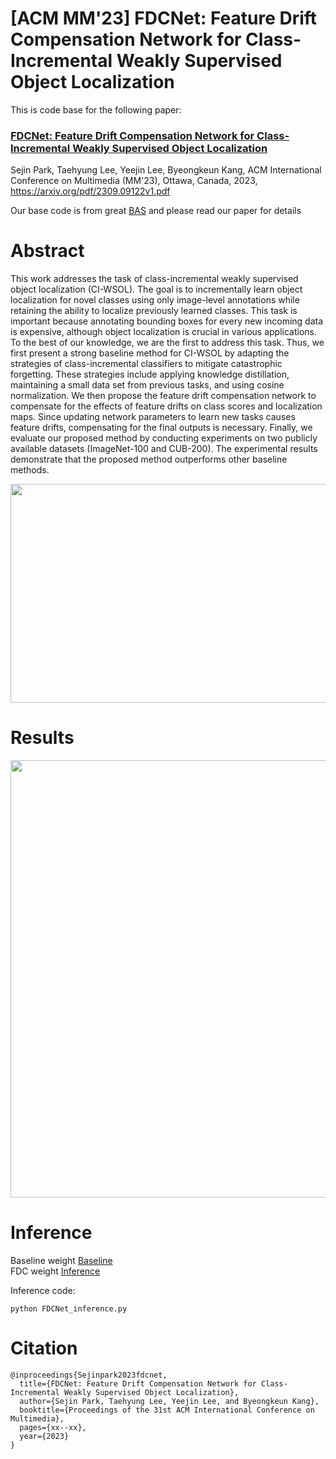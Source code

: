 # [ACM MM'23] FDCNet: Feature Drift Compensation Network for Class-Incremental Weakly Supervised Object Localization
This is code base for the following paper:

### [FDCNet: Feature Drift Compensation Network for Class-Incremental Weakly Supervised Object Localization](https://arxiv.org/pdf/2309.09122v1.pdf)
Sejin Park, Taehyung Lee, Yeejin Lee, Byeongkeun Kang, ACM International Conference on Multimedia (MM'23), Ottawa, Canada, 2023, https://arxiv.org/pdf/2309.09122v1.pdf

Our base code is from great [BAS](https://github.com/wpy1999/BAS) and please read our paper for details

# Abstract

This work addresses the task of class-incremental weakly supervised object localization (CI-WSOL). The goal is to incrementally learn object localization for novel classes using only image-level annotations while retaining the ability to localize previously learned classes. This task is important because annotating bounding boxes for every new incoming data is expensive, although object localization is crucial in various applications. To the best of our knowledge, we are the first to address this task. Thus, we first present a strong baseline method for CI-WSOL by adapting the strategies of class-incremental classifiers to mitigate catastrophic forgetting. These strategies include applying knowledge distillation, maintaining a small data set from previous tasks, and using cosine normalization. We then propose the feature drift compensation network to compensate for the effects of feature drifts on class scores and localization maps. Since updating network parameters to learn new tasks causes feature drifts, compensating for the final outputs is necessary. Finally, we evaluate our proposed method by conducting experiments on two publicly available datasets (ImageNet-100 and CUB-200). The experimental results demonstrate that the proposed method outperforms other baseline methods.

<p align="center"><img src="https://github.com/Vision-sejin/FDCNet/assets/117714660/acfe1b2d-173c-4d89-9073-ebb57a60de3c/ovv.png"width="700" height="350"/>
  
# Results

<p align="center"><img src="https://github.com/Vision-sejin/FDCNet/assets/117714660/1a6a6cdb-c98a-490e-abe3-3359e268391d/table.png"width="800" height="700"/>

  
# Inference
Baseline weight [Baseline](https://drive.google.com/file/d/143Z9M6EejuLaLj9ZVlJFXpm_1yyvEZFP/view?usp=sharing) \
FDC weight [Inference](https://drive.google.com/file/d/1mA_gWo9j2WIWTUPz6WkDjTb-RwU7ixKM/view?usp=sharing) 


Inference code:

```
python FDCNet_inference.py
```

# Citation


```
@inproceedings{Sejinpark2023fdcnet,
  title={FDCNet: Feature Drift Compensation Network for Class-Incremental Weakly Supervised Object Localization},
  author={Sejin Park, Taehyung Lee, Yeejin Lee, and Byeongkeun Kang},
  booktitle={Proceedings of the 31st ACM International Conference on Multimedia},
  pages={xx--xx},
  year={2023}
}
```
